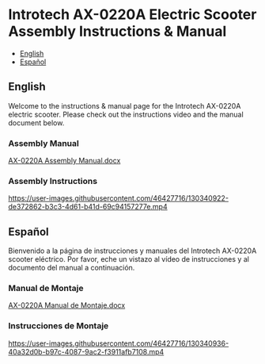 # Introtech AX-0220A Electric Scooter Assembly Instructions & Manual

* [English](#english)
* [Español](#español)

## English

Welcome to the instructions & manual page for the Introtech AX-0220A electric scooter. Please check out the instructions video and the manual document below.

### Assembly Manual

[AX-0220A Assembly Manual.docx](https://github.com/chen-siyuan/introtech-scooter/files/7026526/AX-0220A.Assembly.Manual.docx)

### Assembly Instructions

https://user-images.githubusercontent.com/46427716/130340922-de372862-b3c3-4d61-b41d-69c94157277e.mp4

## Español

Bienvenido a la página de instrucciones y manuales del Introtech AX-0220A scooter eléctrico. Por favor, eche un vistazo al vídeo de instrucciones y al documento del manual a continuación.

### Manual de Montaje

[AX-0220A Manual de Montaje.docx](https://github.com/chen-siyuan/introtech-scooter/files/7026527/AX-0220A.Manual.de.Montaje.docx)

### Instrucciones de Montaje

https://user-images.githubusercontent.com/46427716/130340936-40a32d0b-b97c-4087-9ac2-f3911afb7108.mp4
